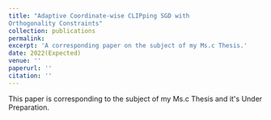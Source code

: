 ```yaml
---
title: "Adaptive Coordinate-wise CLIPping SGD with
Orthogonality Constraints"
collection: publications
permalink:
excerpt: 'A corresponding paper on the subject of my Ms.c Thesis.'
date: 2022(Expected)
venue: ''
paperurl: '' 
citation: ''
---
```

This paper is corresponding to the subject of my Ms.c Thesis and it's Under Preparation.

